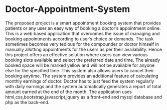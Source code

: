 # Doctor-Appointment-System
The proposed project is a smart appointment booking system that provides patients or any user an easy way of booking a doctor’s appointment online. This is a web based application that overcomes the issue of managing and booking appointments according to user’s choice or demands. The task sometimes becomes very tedious for the compounder or doctor himself in manually allotting appointments for the users as per their availability. Hence this project offers an effective solution where users can view various booking slots available and select the preferred date and time. The already booked space will be marked yellow and will not be available for anyone else for the specified time. This system also allows users to cancel their booking anytime. The system provides an additional feature of calculating monthly earnings of doctor. Doctor has to just feed the system regularly with daily earnings and the system automatically generates a report of total amount earned at the end of the month. The application uses html,css,bootstrap,javascript,jquery as a front-end and mysql database and php  as the back-end.
